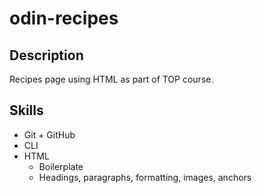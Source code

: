 # odin-recipes

## Description
Recipes page using HTML as part of TOP course.

## Skills
- Git + GitHub
- CLI
- HTML
    - Boilerplate
    - Headings, paragraphs, formatting, images, anchors